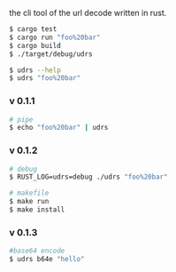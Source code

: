 the cli tool of the url decode written in rust.

```sh
$ cargo test
$ cargo run "foo%20bar"
$ cargo build
$ ./target/debug/udrs

$ udrs --help
$ udrs "foo%20bar"
```

### v 0.1.1

```sh
# pipe
$ echo "foo%20bar" | udrs
```

### v 0.1.2

```sh
# debug
$ RUST_LOG=udrs=debug ./udrs "foo%20bar" 

# makefile
$ make run
$ make install
```

### v 0.1.3

```sh
#base64 encode
$ udrs b64e "hello"
```
